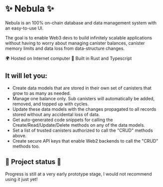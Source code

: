# ✨ Nebula ✨
 Nebula is an 100% on-chain database and data management system with an easy-to-use UI. 
 
The goal is to enable Web3 devs to build infinitely scalable applications without having to worry about managing canister balances, canister memory limits and data loss from data-structure changes.
 
🌍 Hosted on Internet computer
🚀 Built in Rust and Typescript

## It will let you:
- Create data models that are stored in their own set of canisters that grow to as many as needed.
- Manage one balance only. Sub canisters will automatically be added, removed, and topped up with cycles.
- Update these data models with the changes propagated to all records stored without any accidental loss of data.
- Get auto-generated code snippets for calling the Create/Read/Update/Delete methods on any of the data models.
- Set a list of trusted canisters authorized to call the "CRUD" methods above.
- Create secure API keys that enable Web2 backends to call the "CRUD" methods too.

## 🚧 Project status 🚧
Progress is still at a very early prototype stage, I would not recommend using it just yet!
